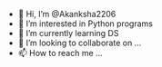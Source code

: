 - 👋 Hi, I’m @Akanksha2206
- 👀 I’m interested in Python programs
- 🌱 I’m currently learning DS
- 💞️ I’m looking to collaborate on ...
- 📫 How to reach me ...

<!---
Akanksha2206/Akanksha2206 is a ✨ special ✨ repository because its `README.md` (this file) appears on your GitHub profile.
You can click the Preview link to take a look at your changes.
--->
